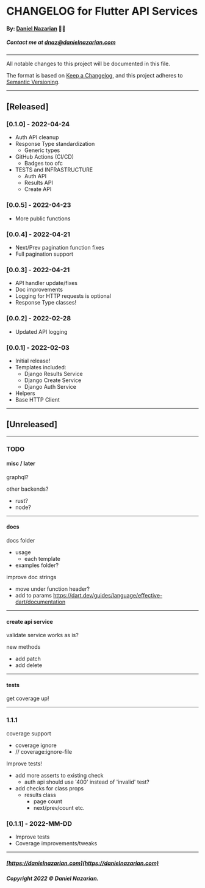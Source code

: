 # CHANGELOG for Flutter API Services

#### By: [Daniel Nazarian](https://danielnazarian) 🐧👹

##### Contact me at <dnaz@danielnazarian.com>

-------------------------------------------------------

All notable changes to this project will be documented in this file.

The format is based on [Keep a Changelog](https://keepachangelog.com/en/1.0.0/), and this project
adheres to [Semantic Versioning](https://semver.org/spec/v2.0.0.html).


-------------------------------------------------------

## [Released]

### [0.1.0] - 2022-04-24
- Auth API cleanup
- Response Type standardization
    - Generic types
- GitHub Actions (CI/CD)
    - Badges too ofc
- TESTS and INFRASTRUCTURE
    - Auth API
    - Results API
    - Create API
    

### [0.0.5] - 2022-04-23
- More public functions


### [0.0.4] - 2022-04-21
- Next/Prev pagination function fixes
- Full pagination support


### [0.0.3] - 2022-04-21
- API handler update/fixes
- Doc improvements
- Logging for HTTP requests is optional
- Response Type classes!


### [0.0.2] - 2022-02-28
- Updated API logging


### [0.0.1] - 2022-02-03
- Initial release!
- Templates included:
    - Django Results Service
    - Django Create Service
    - Django Auth Service
- Helpers
- Base HTTP Client

-------------------------------------------------------
## [Unreleased]
-------------------------------------------------------

### TODO

#### misc / later

graphql?

other backends?

- rust?
- node?

------

#### docs

docs folder
- usage
    - each template
- examples folder?

improve doc strings
- move under function header?
- add to params https://dart.dev/guides/language/effective-dart/documentation

------

#### create api service

validate service works as is?

new methods
- add patch
- add delete

------

#### tests

get coverage up!

------

### 1.1.1

coverage support
- coverage ignore
- // coverage:ignore-file

Improve tests!
- add more asserts to existing check
    - auth api should use '400' instead of 'invalid' test?
- add checks for class props
    - results class
        - page count
        - next/prev/count etc.

### [0.1.1] - 2022-MM-DD
- Improve tests
- Coverage improvements/tweaks

-------------------------------------------------------

##### [https://danielnazarian.com](https://danielnazarian.com)

##### Copyright 2022 © Daniel Nazarian.
